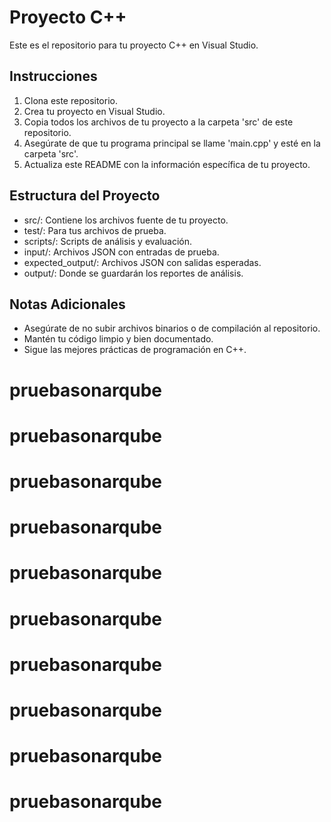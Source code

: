# Proyecto C++

Este es el repositorio para tu proyecto C++ en Visual Studio.

## Instrucciones

1. Clona este repositorio.
2. Crea tu proyecto en Visual Studio.
3. Copia todos los archivos de tu proyecto a la carpeta 'src' de este repositorio.
4. Asegúrate de que tu programa principal se llame 'main.cpp' y esté en la carpeta 'src'.
5. Actualiza este README con la información específica de tu proyecto.

## Estructura del Proyecto

- src/: Contiene los archivos fuente de tu proyecto.
- test/: Para tus archivos de prueba.
- scripts/: Scripts de análisis y evaluación.
- input/: Archivos JSON con entradas de prueba.
- expected_output/: Archivos JSON con salidas esperadas.
- output/: Donde se guardarán los reportes de análisis.

## Notas Adicionales

- Asegúrate de no subir archivos binarios o de compilación al repositorio.
- Mantén tu código limpio y bien documentado.
- Sigue las mejores prácticas de programación en C++.
# pruebasonarqube
# pruebasonarqube
# pruebasonarqube
# pruebasonarqube
# pruebasonarqube
# pruebasonarqube
# pruebasonarqube
# pruebasonarqube
# pruebasonarqube
# pruebasonarqube
